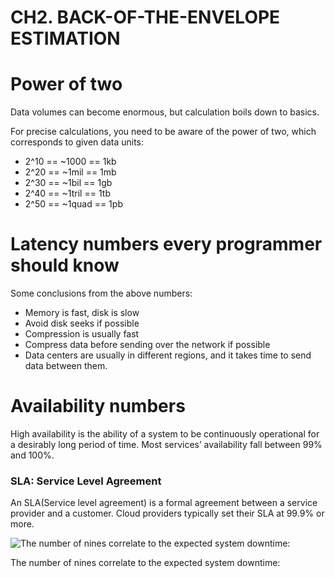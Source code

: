 # CH2. **BACK-OF-THE-ENVELOPE ESTIMATION**

# Power of two

Data volumes can become enormous, but calculation boils down to basics.

For precise calculations, you need to be aware of the power of two, which corresponds to given data units:

- 2^10 == ~1000 == 1kb
- 2^20 == ~1mil == 1mb
- 2^30 == ~1bil == 1gb
- 2^40 == ~1tril == 1tb
- 2^50 == ~1quad == 1pb

# Latency numbers every programmer should know

Some conclusions from the above numbers:

- Memory is fast, disk is slow
- Avoid disk seeks if possible
- Compression is usually fast
- Compress data before sending over the network if possible
- Data centers are usually in different regions, and it takes time to send data between them.

# Availability numbers

High availability is the ability of a system to be continuously operational for a desirably long
period of time. Most services’ availability fall between 99% and 100%.

### SLA: Service Level Agreement

An SLA(Service level agreement) is a formal agreement between a service provider and a customer. Cloud providers typically set their SLA at 99.9% or more.
 

![The number of nines correlate to the expected system downtime: ](https://github.com/preslavmihaylov/booknotes/raw/master/system-design/system-design-interview/chapter03/images/sla-chart.png)

The number of nines correlate to the expected system downtime:
